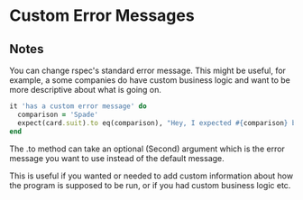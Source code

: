 # Custom Error Messages

## Notes

You can change rspec's standard error message. This might be useful, for example, a some companies do have custom business logic and want to be more descriptive about what is going on.

```ruby
it 'has a custom error message' do
  comparison = 'Spade'
  expect(card.suit).to eq(comparison), "Hey, I expected #{comparison} but I got #{card.suit} instead"
end
```

The .to method can take an optional (Second) argument which is the error message you want to use instead of the default message.

This is useful if you wanted or needed to add custom information about how the program is supposed to be run, or if you had custom business logic etc.
